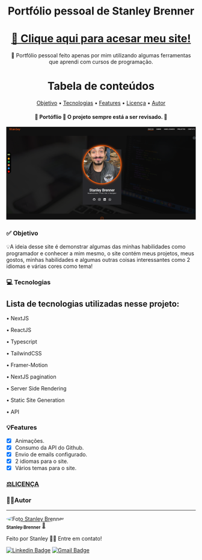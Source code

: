 <div align="center">

<h1 align="center">Portfólio pessoal de Stanley Brenner</h1>

<h1 align="center">
    <a href="https://stanley-b.vercel.app/">🔗 Clique aqui para acesar meu site!</a>
</h1>

<p align="center">🚀 Portfólio pessoal feito apenas por mim utilizando algumas ferramentas que aprendi com cursos de programação.</p>

Tabela de conteúdos
=================
<p align="center">
 <a href="#-objetivo">Objetivo</a> •
 <a href="#-tecnologias">Tecnologias</a> • 
 <a href="#features">Features</a> • 
 <a href="https://github.com/StaanB/EPLAY/blob/main/LICENSE">Licença</a> • 
 <a href="#autor">Autor</a>
</p>

<h4 align="center"> 
	🚧 Portóflio 🚀 O projeto sempre está a ser revisado. 🚧
</h4>
</div>

![Print da tela](./main/assets/portofolio-print.png)

### ✅ Objetivo

<p>💡A ideia desse site é demonstrar algumas das minhas habilidades como programador e conhecer a mim mesmo, o site contém meus projetos, meus gostos, minhas habilidades e algumas outras coisas interessantes como 2 idiomas e várias cores como tema!</p>

### 💻 Tecnologias

<h2>Lista de tecnologias utilizadas nesse projeto: </h2>
<p>• NextJS</p>
<p>• ReactJS</p>
<p>• Typescript</p>
<p>• TailwindCSS</p>
<p>• Framer-Motion</p>
<p>• NextJS pagination</p>
<p>• Server Side Rendering</p>
<p>• Static Site Generation</p>
<p>• API</p>

### 💡Features

- [x] Animações.
- [x] Consumo da API do Github.
- [x] Envio de emails configurado.
- [x] 2 idiomas para o site.
- [x] Vários temas para o site.

<h3><a href="https://github.com/StaanB/MEU-PORTFOLIO-NEXTJS/blob/main/LICENSE">⚖️LICENÇA</a></h3>

### 🧑🏻Autor
---

<a href="https://github.com/StaanB">
 <img style="border-radius: 50%;" src="https://avatars.githubusercontent.com/u/86057261?v=4" width="100px;" alt="Foto Stanley Brenner"/>
 <br />
 <sub><b>Stanley Brenner</b></sub></a> <a href="https://stanley-b.vercel.app/" title="Stanley">🚀</a>


Feito por Stanley 👋🏽 Entre em contato!

[![Linkedin Badge](https://img.shields.io/badge/-Stanley-blue?style=flat-square&logo=Linkedin&logoColor=white&link=https://www.linkedin.com/in/stanley-brenner-front-end/)](https://www.linkedin.com/in/stanley-brenner-front-end/) 
[![Gmail Badge](https://img.shields.io/badge/-stanleybrenner@gmail.com-c14438?style=flat-square&logo=Gmail&logoColor=white&link=mailto:stanleybrenner@gmail.com)](mailto:stanleybrenner@gmail.com)


